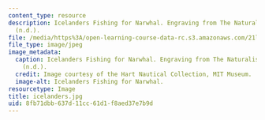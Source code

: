 ```yaml
---
content_type: resource
description: Icelanders Fishing for Narwhal. Engraving from The Naturalist's Library
  (n.d.).
file: /media/https%3A/open-learning-course-data-rc.s3.amazonaws.com/21l-705-major-authors-melville-and-morrison-fall-2003/8fb71dbb637d11cc61d1f8aed37e7b9d_icelanders.jpg
file_type: image/jpeg
image_metadata:
  caption: Icelanders Fishing for Narwhal. Engraving from The Naturalist's Library
    (n.d.).
  credit: Image courtesy of the Hart Nautical Collection, MIT Museum.
  image-alt: Icelanders Fishing for Narwhal.
resourcetype: Image
title: icelanders.jpg
uid: 8fb71dbb-637d-11cc-61d1-f8aed37e7b9d
---
```

